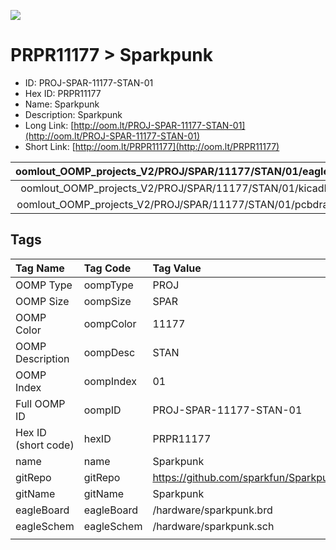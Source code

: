 


  
![][im]
# PRPR11177 > Sparkpunk

- ID: PROJ-SPAR-11177-STAN-01
- Hex ID: PRPR11177
- Name: Sparkpunk
- Description: Sparkpunk
- Long Link: [http://oom.lt/PROJ-SPAR-11177-STAN-01](http://oom.lt/PROJ-SPAR-11177-STAN-01)
- Short Link: [http://oom.lt/PRPR11177](http://oom.lt/PRPR11177)
  

|oomlout_OOMP_projects_V2/PROJ/SPAR/11177/STAN/01/eagleImage.png|oomlout_OOMP_projects_V2/PROJ/SPAR/11177/STAN/01/eagleSchemImage.png|oomlout_OOMP_projects_V2/PROJ/SPAR/11177/STAN/01/kicadPcb3dFront.png|oomlout_OOMP_projects_V2/PROJ/SPAR/11177/STAN/01/kicadPcb3dBack.png|
| :---: | :---: | :---: | :---: |
|oomlout_OOMP_projects_V2/PROJ/SPAR/11177/STAN/01/kicadPcb3d.png|oomlout_OOMP_projects_V2/PROJ/SPAR/11177/STAN/01/bomBack.png|oomlout_OOMP_projects_V2/PROJ/SPAR/11177/STAN/01/bomFront.png|oomlout_OOMP_projects_V2/PROJ/SPAR/11177/STAN/01/pcbdraw.svg|
|oomlout_OOMP_projects_V2/PROJ/SPAR/11177/STAN/01/pcbdrawBack.svg||||

## Tags
  

|Tag Name|Tag Code|Tag Value|
| :--- | :--- | :--- |
|OOMP Type|oompType|PROJ|
|OOMP Size|oompSize|SPAR|
|OOMP Color|oompColor|11177|
|OOMP Description|oompDesc|STAN|
|OOMP Index|oompIndex|01|
|Full OOMP ID|oompID|PROJ-SPAR-11177-STAN-01|
|Hex ID (short code)|hexID|PRPR11177|
|name|name|Sparkpunk|
|gitRepo|gitRepo|https://github.com/sparkfun/Sparkpunk|
|gitName|gitName|Sparkpunk|
|eagleBoard|eagleBoard|/hardware/sparkpunk.brd|
|eagleSchem|eagleSchem|/hardware/sparkpunk.sch|
||||



[im]: PROJ/SPAR/11177/STAN/01/kicadPcb3d_450.png
